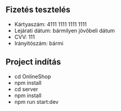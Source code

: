 ## Fizetés tesztelés

   - Kártyaszám: 4111 1111 1111 1111
   - Lejárati dátum: bármilyen jövőbeli dátum
   - CVV: 111
   - Irányítószám: bármi

## Project indítás

   - cd OnlineShop
   - npm install
   - cd server
   - npm install
   - npm run start:dev

